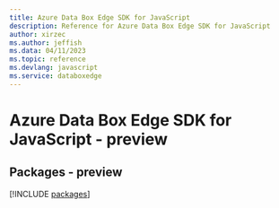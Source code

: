 ```yaml
---
title: Azure Data Box Edge SDK for JavaScript
description: Reference for Azure Data Box Edge SDK for JavaScript
author: xirzec
ms.author: jeffish
ms.data: 04/11/2023
ms.topic: reference
ms.devlang: javascript
ms.service: databoxedge
---
```

# Azure Data Box Edge SDK for JavaScript - preview
## Packages - preview
[!INCLUDE [packages](data-box-edge-index.md)]